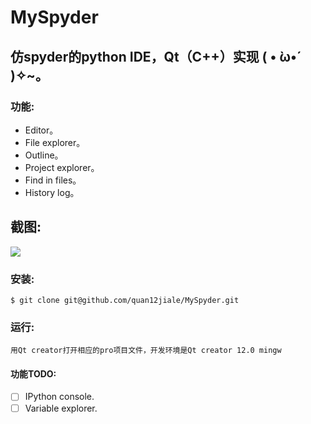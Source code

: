 # MySpyder


## 仿spyder的python IDE，Qt（C++）实现 ( • ̀ω•́ )✧~。

### 功能:
* Editor。
* File explorer。
* Outline。
* Project explorer。
* Find in files。
* History log。

## 截图:
<img src="https://github.com/quan12jiale/MySpyder/blob/master/screenshot1.png"/>

### 安装:
```
$ git clone git@github.com/quan12jiale/MySpyder.git
```

### 运行:
```
用Qt creator打开相应的pro项目文件，开发环境是Qt creator 12.0 mingw
```

#### 功能TODO:
- [ ] IPython console.
- [ ] Variable explorer.
